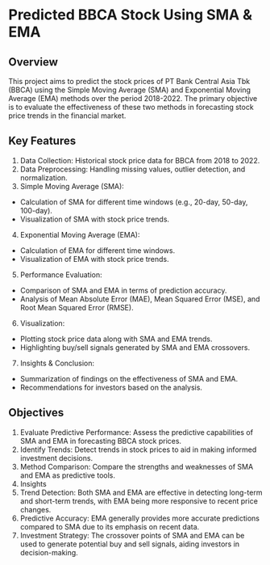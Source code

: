 # Predicted BBCA Stock Using SMA & EMA
## Overview
This project aims to predict the stock prices of PT Bank Central Asia Tbk (BBCA) using the Simple Moving Average (SMA) and Exponential Moving Average (EMA) methods over the period 2018-2022. The primary objective is to evaluate the effectiveness of these two methods in forecasting stock price trends in the financial market.

## Key Features
1. Data Collection: Historical stock price data for BBCA from 2018 to 2022.
2. Data Preprocessing: Handling missing values, outlier detection, and normalization.
3. Simple Moving Average (SMA):
* Calculation of SMA for different time windows (e.g., 20-day, 50-day, 100-day).
* Visualization of SMA with stock price trends.
4. Exponential Moving Average (EMA):
* Calculation of EMA for different time windows.
* Visualization of EMA with stock price trends.
5. Performance Evaluation:
* Comparison of SMA and EMA in terms of prediction accuracy.
* Analysis of Mean Absolute Error (MAE), Mean Squared Error (MSE), and Root Mean Squared Error (RMSE).
6. Visualization:
* Plotting stock price data along with SMA and EMA trends.
* Highlighting buy/sell signals generated by SMA and EMA crossovers.
7. Insights & Conclusion:
* Summarization of findings on the effectiveness of SMA and EMA.
* Recommendations for investors based on the analysis.

## Objectives
1. Evaluate Predictive Performance: Assess the predictive capabilities of SMA and EMA in forecasting BBCA stock prices.
2. Identify Trends: Detect trends in stock prices to aid in making informed investment decisions.
3. Method Comparison: Compare the strengths and weaknesses of SMA and EMA as predictive tools.
4. Insights
5. Trend Detection: Both SMA and EMA are effective in detecting long-term and short-term trends, with EMA being more responsive to recent price changes.
6. Predictive Accuracy: EMA generally provides more accurate predictions compared to SMA due to its emphasis on recent data.
7. Investment Strategy: The crossover points of SMA and EMA can be used to generate potential buy and sell signals, aiding investors in decision-making.
